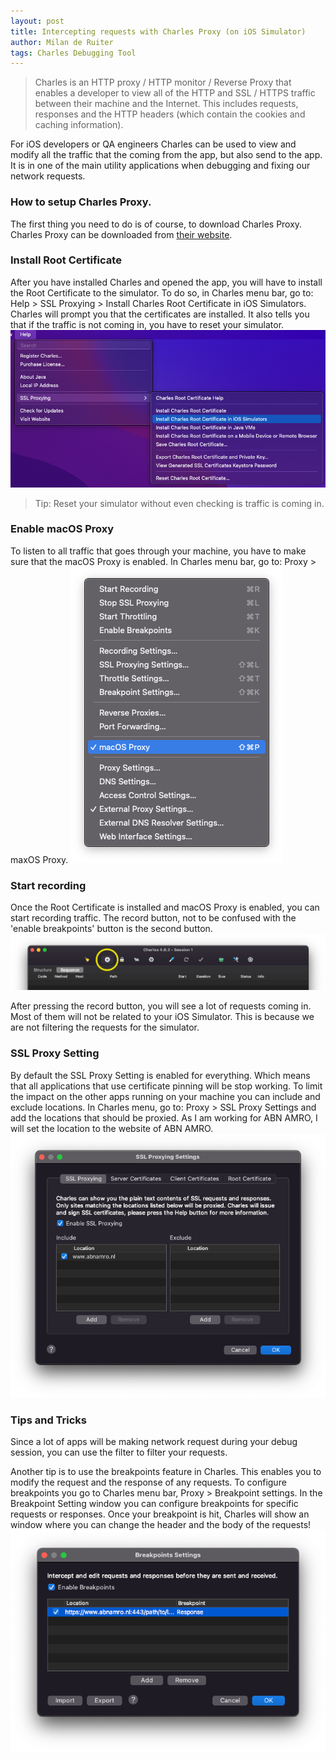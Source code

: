```yaml
---
layout: post
title: Intercepting requests with Charles Proxy (on iOS Simulator)
author: Milan de Ruiter
tags: Charles Debugging Tool
---
```


> Charles is an HTTP proxy / HTTP monitor / Reverse Proxy that enables a developer to view all of the HTTP and SSL / HTTPS traffic between their machine and the Internet. This includes requests, responses and the HTTP headers (which contain the cookies and caching information). 

For iOS developers or QA engineers Charles can be used to view and modify all the traffic that the coming from the app, but also send to the app. It is in one of the main utility applications when debugging and fixing our network requests. 

### How to setup Charles Proxy.
The first thing you need to do is of course, to download Charles Proxy. Charles Proxy can be downloaded from [their website](https://www.charlesproxy.com/download). 

### Install Root Certificate
After you have installed Charles and opened the app, you will have to install the Root Certificate to the simulator. To do so, in Charles menu bar, go to: Help > SSL Proxying > Install Charles Root Certificate in iOS Simulators. Charles will prompt you that the certificates are installed. It also tells you that if the traffic is not coming in, you have to reset your simulator. 
![Charles macOS proxy](/assets/intercepting-requests-with-charles-proxy/charles-install-certificates.png)

> Tip: Reset your simulator without even checking is traffic is coming in.

### Enable macOS Proxy
To listen to all traffic that goes through your machine, you have to make sure that the macOS Proxy is enabled. In Charles menu bar, go to: Proxy > maxOS Proxy. 
![Charles macOS proxy](/assets/intercepting-requests-with-charles-proxy/charles-macos-proxy.png)

### Start recording
Once the Root Certificate is installed and macOS Proxy is enabled, you can start recording traffic. The record button, not to be confused with the 'enable breakpoints' button is the second button.
![Charles record button](/assets/intercepting-requests-with-charles-proxy/charles-record-button.png)

After pressing the record button, you will see a lot of requests coming in. Most of them will not be related to your iOS Simulator. This is because we are not filtering the requests for the simulator.

### SSL Proxy Setting
By default the SSL Proxy Setting is enabled for everything. Which means that all applications that use certificate pinning will be stop working. To limit the impact on the other apps running on your machine you can include and exclude locations. In Charles menu, go to: Proxy > SSL Proxy Settings and add the locations that should be proxied. As I am working for ABN AMRO, I will set the location to the website of ABN AMRO.
![Charles SSL proxy settings](/assets/intercepting-requests-with-charles-proxy/charles-ssl-proxy-settings.png)

### Tips and Tricks
Since a lot of apps will be making network request during your debug session, you can use the filter to filter your requests. 

Another tip is to use the breakpoints feature in Charles. This enables you to modify the request and the response of any requests. To configure breakpoints you go to Charles menu bar, Proxy > Breakpoint settings. In the Breakpoint Setting window you can configure breakpoints for specific requests or responses. Once your breakpoint is hit, Charles will show an window where you can change the header and the body of the requests!
![Charles breakpoint settings](/assets/intercepting-requests-with-charles-proxy/charles-breakpoint-settings.png)